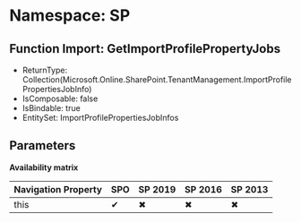 # Namespace: SP

## Function Import: GetImportProfilePropertyJobs

- ReturnType: Collection(Microsoft.Online.SharePoint.TenantManagement.ImportProfilePropertiesJobInfo)
- IsComposable: false
- IsBindable: true
- EntitySet: ImportProfilePropertiesJobInfos

## Parameters

**Availability matrix**

Navigation Property | SPO | SP 2019 | SP 2016 | SP 2013
----------|-----|---------|---------|--------
this | ✔ | ✖ | ✖ | ✖
